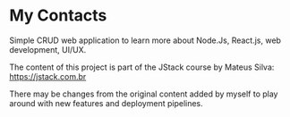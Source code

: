 # My Contacts

Simple CRUD web application to learn more about Node.Js, React.js, web development, UI/UX.

The content of this project is part of the JStack course by Mateus Silva: https://jstack.com.br

There may be changes from the original content added by myself to play around with new features and deployment pipelines.
